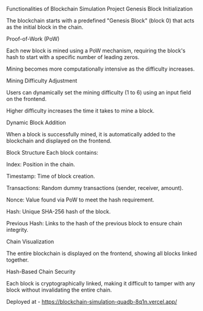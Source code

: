 Functionalities of Blockchain Simulation Project
Genesis Block Initialization

The blockchain starts with a predefined "Genesis Block" (block 0) that acts as the initial block in the chain.

Proof-of-Work (PoW)

Each new block is mined using a PoW mechanism, requiring the block's hash to start with a specific number of leading zeros.

Mining becomes more computationally intensive as the difficulty increases.

Mining Difficulty Adjustment

Users can dynamically set the mining difficulty (1 to 6) using an input field on the frontend.

Higher difficulty increases the time it takes to mine a block.

Dynamic Block Addition

When a block is successfully mined, it is automatically added to the blockchain and displayed on the frontend.

Block Structure
Each block contains:

Index: Position in the chain.

Timestamp: Time of block creation.

Transactions: Random dummy transactions (sender, receiver, amount).

Nonce: Value found via PoW to meet the hash requirement.

Hash: Unique SHA-256 hash of the block.

Previous Hash: Links to the hash of the previous block to ensure chain integrity.

Chain Visualization

The entire blockchain is displayed on the frontend, showing all blocks linked together.

Hash-Based Chain Security

Each block is cryptographically linked, making it difficult to tamper with any block without invalidating the entire chain.

Deployed at - https://blockchain-simulation-quadb-8q1n.vercel.app/
